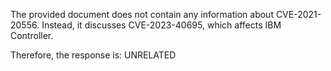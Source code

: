 The provided document does not contain any information about CVE-2021-20556. Instead, it discusses CVE-2023-40695, which affects IBM Controller.

Therefore, the response is: UNRELATED